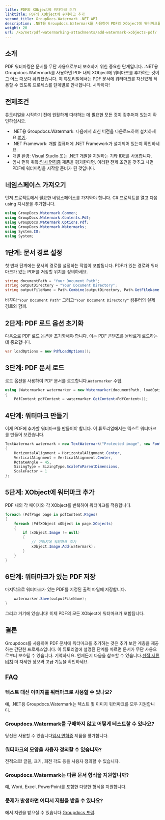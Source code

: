 ```yaml
---
title: PDF의 XObject에 워터마크 추가
linktitle: PDF의 XObject에 워터마크 추가
second_title: GroupDocs.Watermark .NET API
description: .NET용 Groupdocs.Watermark를 사용하여 PDF의 XObject에 워터마크를 추가하는 방법을 알아보세요. 쉬운 구현을 위해 단계별 가이드를 따르세요.
weight: 20
url: /ko/net/pdf-watermarking-attachments/add-watermark-xobjects-pdf/
---
```

## 소개
PDF 워터마킹은 문서를 무단 사용으로부터 보호하기 위한 중요한 단계입니다. .NET용 Groupdocs.Watermark를 사용하면 PDF 내의 XObject에 워터마크를 추가하는 것이 그 어느 때보다 쉬워졌습니다. 이 튜토리얼에서는 PDF 문서에 워터마크를 자신있게 적용할 수 있도록 프로세스를 단계별로 안내합니다. 시작하자!
## 전제조건
튜토리얼을 시작하기 전에 원활하게 따라하는 데 필요한 모든 것이 갖추어져 있는지 확인하십시오.
-  .NET용 Groupdocs.Watermark: 다음에서 최신 버전을 다운로드하여 설치하세요.[여기](https://releases.groupdocs.com/Watermark/net/).
- .NET Framework: 개발 컴퓨터에 .NET Framework가 설치되어 있는지 확인하세요.
- 개발 환경: Visual Studio 또는 .NET 개발을 지원하는 기타 IDE를 사용합니다.
-  임시 면허 취득:[임시 면허증](https://purchase.groupdocs.com/temporary-license/) 제품을 평가한다면.
이러한 전제 조건을 갖추고 나면 PDF에 워터마킹을 시작할 준비가 된 것입니다.
## 네임스페이스 가져오기
먼저 프로젝트에서 필요한 네임스페이스를 가져와야 합니다. C# 프로젝트를 열고 다음 using 지시문을 추가합니다.
```csharp
using GroupDocs.Watermark.Common;
using GroupDocs.Watermark.Contents.Pdf;
using GroupDocs.Watermark.Options.Pdf;
using GroupDocs.Watermark.Watermarks;
using System.IO;
using System;
```
## 1단계: 문서 경로 설정
첫 번째 단계에는 문서의 경로를 설정하는 작업이 포함됩니다. PDF가 있는 경로와 워터마크가 있는 PDF를 저장할 위치를 정의하세요.
```csharp
string documentPath = "Your Document Path";
string outputDirectory = "Your Document Directory";
string outputFileName = Path.Combine(outputDirectory, Path.GetFileName(documentPath));
```
 바꾸다`"Your Document Path"` 그리고`"Your Document Directory"` 컴퓨터의 실제 경로와 함께.
## 2단계: PDF 로드 옵션 초기화
다음으로 PDF 로드 옵션을 초기화해야 합니다. 이는 PDF 콘텐츠를 올바르게 로드하는 데 중요합니다.
```csharp
var loadOptions = new PdfLoadOptions();
```
## 3단계: PDF 문서 로드
로드 옵션을 사용하여 PDF 문서를 로드합니다.`Watermarker` 수업.
```csharp
using (Watermarker watermarker = new Watermarker(documentPath, loadOptions))
{
    PdfContent pdfContent = watermarker.GetContent<PdfContent>();
```
## 4단계: 워터마크 만들기
이제 PDF에 추가할 워터마크를 만들어야 합니다. 이 튜토리얼에서는 텍스트 워터마크를 만들어 보겠습니다.
```csharp
TextWatermark watermark = new TextWatermark("Protected image", new Font("Arial", 8))
{
    HorizontalAlignment = HorizontalAlignment.Center,
    VerticalAlignment = VerticalAlignment.Center,
    RotateAngle = 45,
    SizingType = SizingType.ScaleToParentDimensions,
    ScaleFactor = 1
};
```
## 5단계: XObject에 워터마크 추가
PDF 내의 각 페이지와 각 XObject를 반복하여 워터마크를 적용합니다.
```csharp
foreach (PdfPage page in pdfContent.Pages)
{
    foreach (PdfXObject xObject in page.XObjects)
    {
        if (xObject.Image != null)
        {
            // 이미지에 워터마크 추가
            xObject.Image.Add(watermark);
        }
    }
}
```
## 6단계: 워터마크가 있는 PDF 저장
마지막으로 워터마크가 있는 PDF를 지정된 출력 파일에 저장합니다.
```csharp
    watermarker.Save(outputFileName);
}
```
그리고 거기에 있습니다! 이제 PDF의 모든 XObject에 워터마크가 포함됩니다.
## 결론
 Groupdocs를 사용하여 PDF 문서에 워터마크를 추가하는 것은 추가 보안 계층을 제공하는 간단한 프로세스입니다. 이 튜토리얼에 설명된 단계를 따르면 문서가 무단 사용으로부터 보호될 수 있습니다. 기억하세요. 언제든지 다음을 참조할 수 있습니다.[선적 서류 비치](https://tutorials.groupdocs.com/Watermark/net/) 더 자세한 정보와 고급 기능을 확인하세요.
## FAQ
### 텍스트 대신 이미지를 워터마크로 사용할 수 있나요?
예, .NET용 Groupdocs.Watermark는 텍스트 및 이미지 워터마크를 모두 지원합니다.
### Groupdocs.Watermark를 구매하지 않고 어떻게 테스트할 수 있나요?
 당신은 사용할 수 있습니다[임시 면허증](https://purchase.groupdocs.com/temporary-license/) 제품을 평가합니다.
### 워터마크의 모양을 사용자 정의할 수 있습니까?
전적으로! 글꼴, 크기, 회전 각도 등을 사용자 정의할 수 있습니다.
### Groupdocs.Watermark는 다른 문서 형식을 지원합니까?
예, Word, Excel, PowerPoint를 포함한 다양한 형식을 지원합니다.
### 문제가 발생하면 어디서 지원을 받을 수 있나요?
 에서 지원을 받으실 수 있습니다.[Groupdocs 포럼](https://forum.groupdocs.com/c/watermark/19).